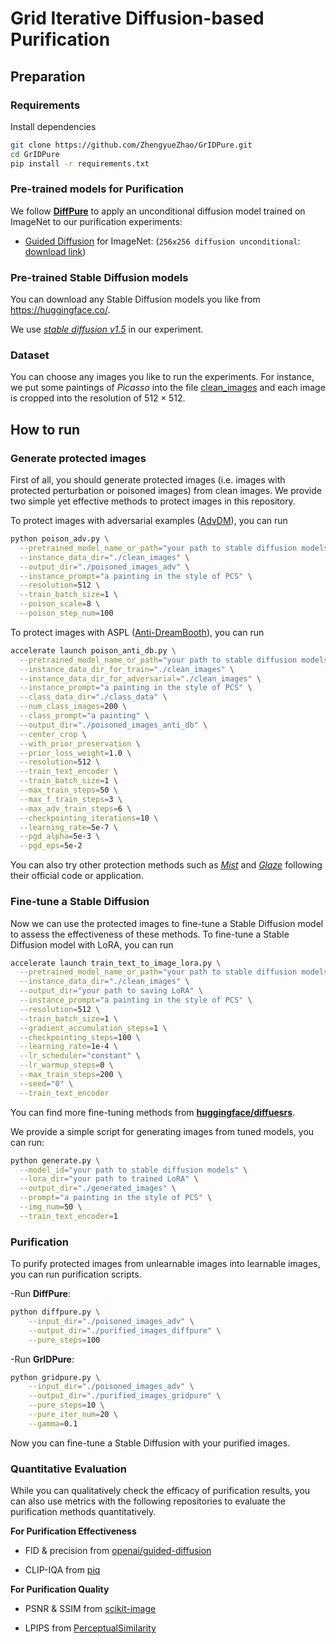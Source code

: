 # Grid Iterative Diffusion-based Purification

## Preparation

### Requirements
Install dependencies
```bash
git clone https://github.com/ZhengyueZhao/GrIDPure.git
cd GrIDPure
pip install -r requirements.txt
```
### Pre-trained models for Purification
We follow [**DiffPure**](https://github.com/NVlabs/DiffPure) to apply an unconditional diffusion model trained on ImageNet to our purification experiments:
- [Guided Diffusion](https://github.com/openai/guided-diffusion) for
  ImageNet: (`256x256 diffusion unconditional`: [download link](https://openaipublic.blob.core.windows.net/diffusion/jul-2021/256x256_diffusion_uncond.pt))

### Pre-trained Stable Diffusion models
You can download any Stable Diffusion models you like from https://huggingface.co/.

We use [_stable diffusion v1.5_](https://huggingface.co/runwayml/stable-diffusion-v1-5) in our experiment.

### Dataset
You can choose any images you like to run the experiments. For instance, we put some paintings of _Picasso_ into the file [clean_images](https://github.com/ZhengyueZhao/GrIDPure/tree/main/clean_images) and each image is cropped into the resolution of $512\times512$.

## How to run

### Generate protected images
First of all, you should generate protected images (i.e. images with protected perturbation or poisoned images) from clean images. We provide two simple yet effective methods to protect images in this repository.

To protect images with adversarial examples ([AdvDM](https://arxiv.org/abs/2302.04578)), you can run

```bash
python poison_adv.py \
  --pretrained_model_name_or_path="your path to stable diffusion models"  \
  --instance_data_dir="./clean_images" \
  --output_dir="./poisoned_images_adv" \
  --instance_prompt="a painting in the style of PCS" \
  --resolution=512 \
  --train_batch_size=1 \
  --poison_scale=8 \
  --poison_step_num=100
```

To protect images with ASPL ([Anti-DreamBooth](https://github.com/VinAIResearch/Anti-DreamBooth)), you can run

```bash
accelerate launch poison_anti_db.py \
  --pretrained_model_name_or_path="your path to stable diffusion models"  \
  --instance_data_dir_for_train="./clean_images" \
  --instance_data_dir_for_adversarial="./clean_images" \
  --instance_prompt="a painting in the style of PCS" \
  --class_data_dir="./class_data" \
  --num_class_images=200 \
  --class_prompt="a painting" \
  --output_dir="./poisoned_images_anti_db" \
  --center_crop \
  --with_prior_preservation \
  --prior_loss_weight=1.0 \
  --resolution=512 \
  --train_text_encoder \
  --train_batch_size=1 \
  --max_train_steps=50 \
  --max_f_train_steps=3 \
  --max_adv_train_steps=6 \
  --checkpointing_iterations=10 \
  --learning_rate=5e-7 \
  --pgd_alpha=5e-3 \
  --pgd_eps=5e-2 
```

You can also try other protection methods such as [_Mist_](https://link.zhihu.com/?target=https%3A//github.com/mist-project/mist) and [_Glaze_](https://glaze.cs.uchicago.edu/) following their official code or application.

### Fine-tune a Stable Diffusion
Now we can use the protected images to fine-tune a Stable Diffusion model to assess the effectiveness of these methods. To fine-tune a Stable Diffusion model with LoRA, you can run
```bash
accelerate launch train_text_to_image_lora.py \
  --pretrained_model_name_or_path="your path to stable diffusion models"  \
  --instance_data_dir="./clean_images" \
  --output_dir="your path to saving LoRA" \
  --instance_prompt="a painting in the style of PCS" \
  --resolution=512 \
  --train_batch_size=1 \
  --gradient_accumulation_steps=1 \
  --checkpointing_steps=100 \
  --learning_rate=1e-4 \
  --lr_scheduler="constant" \
  --lr_warmup_steps=0 \
  --max_train_steps=200 \
  --seed="0" \
  --train_text_encoder
```
You can find more fine-tuning methods from [**huggingface/diffuesrs**](https://github.com/huggingface/diffusers/blob/main/examples).

We provide a simple script for generating images from tuned models, you can run:

```bash
python generate.py \
  --model_id="your path to stable diffusion models" \
  --lora_dir="your path to trained LoRA" \
  --output_dir="./generated_images" \
  --prompt="a painting in the style of PCS" \
  --img_num=50 \
  --train_text_encoder=1
```

### Purification
To purify protected images from unlearnable images into learnable images, you can run purification scripts.

-Run **DiffPure**:
```bash
python diffpure.py \
    --input_dir="./poisoned_images_adv" \
    --output_dir="./purified_images_diffpure" \
    --pure_steps=100
```

-Run **GrIDPure**:
```bash
python gridpure.py \
    --input_dir="./poisoned_images_adv" \
    --output_dir="./purified_images_gridpure" \
    --pure_steps=10 \
    --pure_iter_num=20 \
    --gamma=0.1
```
Now you can fine-tune a Stable Diffusion with your purified images.

### Quantitative Evaluation
While you can qualitatively check the efficacy of purification results, you can also use metrics with the following repositories to evaluate the purification methods quantitatively.

**For Purification Effectiveness**

- FID & precision from [openai/guided-diffusion](https://github.com/openai/guided-diffusion/tree/main/evaluations)

- CLIP-IQA from [piq](https://github.com/photosynthesis-team/piq)

**For Purification Quality**

- PSNR & SSIM from [scikit-image](https://scikit-image.org/docs/stable/api/skimage.metrics.html)

- LPIPS from [PerceptualSimilarity](https://github.com/richzhang/PerceptualSimilarity)












